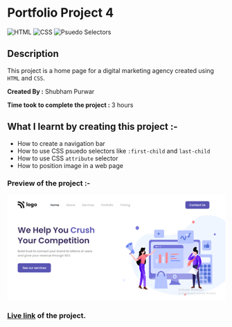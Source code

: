 # Portfolio Project 4

![HTML](https://img.shields.io/badge/-HTML-red)
![CSS](https://img.shields.io/badge/-CSS-brightgreen)
![Psuedo Selectors](https://img.shields.io/badge/-Psuedo%20Selectors-blue)

## Description

This project is a home page for a digital marketing agency created using `HTML` and `CSS`.

**Created By :** Shubham Purwar

**Time took to complete the project :** 3 hours

## What I learnt by creating this project :-

- How to create a navigation bar
- How to use CSS psuedo selectors like `:first-child` and `last-child`
- How to use CSS `attribute` selector
- How to position image in a web page

### Preview of the project :-

![preview](./preview.png)

### [Live link](https://portfolio-project-4-chi.vercel.app/) of the project.
